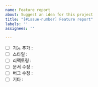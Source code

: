 ```yaml
---
name: Feature report
about: Suggest an idea for this project
title: "[#issue-number] Feature report"
labels: ''
assignees: ''

---
```


- [ ] 기능 추가 : 
- [ ] 스타일 : 
- [ ] 리팩토링 :
- [ ] 문서 수정 :
- [ ] 버그 수정 :
- [ ] 기타 :

